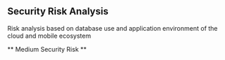 ## Security Risk Analysis

Risk analysis based on database use and application environment of the cloud and mobile ecosystem

** Medium Security Risk **

